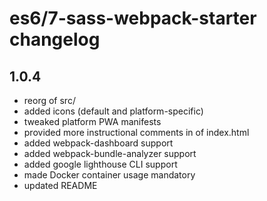 # es6/7-sass-webpack-starter changelog

## 1.0.4

* reorg of src/
* added icons (default and platform-specific)
* tweaked platform PWA manifests
* provided more instructional comments in <head> of index.html
* added webpack-dashboard support
* added webpack-bundle-analyzer support
* added google lighthouse CLI support
* made Docker container usage mandatory
* updated README